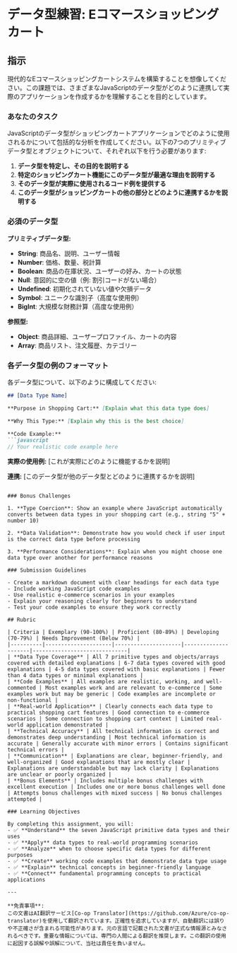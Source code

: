 <!--
CO_OP_TRANSLATOR_METADATA:
{
  "original_hash": "6fd645e97c48cd5eb5a3d290815ec8b5",
  "translation_date": "2025-10-24T14:45:54+00:00",
  "source_file": "2-js-basics/1-data-types/assignment.md",
  "language_code": "ja"
}
-->
# データ型練習: Eコマースショッピングカート

## 指示

現代的なEコマースショッピングカートシステムを構築することを想像してください。この課題では、さまざまなJavaScriptのデータ型がどのように連携して実際のアプリケーションを作成するかを理解することを目的としています。

### あなたのタスク

JavaScriptのデータ型がショッピングカートアプリケーションでどのように使用されるかについて包括的な分析を作成してください。以下の7つのプリミティブデータ型とオブジェクトについて、それぞれ以下を行う必要があります:

1. **データ型を特定し、その目的を説明する**
2. **特定のショッピングカート機能にこのデータ型が最適な理由を説明する**
3. **そのデータ型が実際に使用されるコード例を提供する**
4. **このデータ型がショッピングカートの他の部分とどのように連携するかを説明する**

### 必須のデータ型

**プリミティブデータ型:**
- **String**: 商品名、説明、ユーザー情報
- **Number**: 価格、数量、税計算
- **Boolean**: 商品の在庫状況、ユーザーの好み、カートの状態
- **Null**: 意図的に空の値（例: 割引コードがない場合）
- **Undefined**: 初期化されていない値や欠損データ
- **Symbol**: ユニークな識別子（高度な使用例）
- **BigInt**: 大規模な財務計算（高度な使用例）

**参照型:**
- **Object**: 商品詳細、ユーザープロファイル、カートの内容
- **Array**: 商品リスト、注文履歴、カテゴリー

### 各データ型の例のフォーマット

各データ型について、以下のように構成してください:

```markdown
## [Data Type Name]

**Purpose in Shopping Cart:** [Explain what this data type does]

**Why This Type:** [Explain why this is the best choice]

**Code Example:**
```javascript
// Your realistic code example here
```

**実際の使用例:** [これが実際にどのように機能するかを説明]

**連携:** [このデータ型が他のデータ型とどのように連携するかを説明]
```

### Bonus Challenges

1. **Type Coercion**: Show an example where JavaScript automatically converts between data types in your shopping cart (e.g., string "5" + number 10)

2. **Data Validation**: Demonstrate how you would check if user input is the correct data type before processing

3. **Performance Considerations**: Explain when you might choose one data type over another for performance reasons

### Submission Guidelines

- Create a markdown document with clear headings for each data type
- Include working JavaScript code examples
- Use realistic e-commerce scenarios in your examples
- Explain your reasoning clearly for beginners to understand
- Test your code examples to ensure they work correctly

## Rubric

| Criteria | Exemplary (90-100%) | Proficient (80-89%) | Developing (70-79%) | Needs Improvement (Below 70%) |
|----------|---------------------|---------------------|---------------------|------------------------------|
| **Data Type Coverage** | All 7 primitive types and objects/arrays covered with detailed explanations | 6-7 data types covered with good explanations | 4-5 data types covered with basic explanations | Fewer than 4 data types or minimal explanations |
| **Code Examples** | All examples are realistic, working, and well-commented | Most examples work and are relevant to e-commerce | Some examples work but may be generic | Code examples are incomplete or non-functional |
| **Real-world Application** | Clearly connects each data type to practical shopping cart features | Good connection to e-commerce scenarios | Some connection to shopping cart context | Limited real-world application demonstrated |
| **Technical Accuracy** | All technical information is correct and demonstrates deep understanding | Most technical information is accurate | Generally accurate with minor errors | Contains significant technical errors |
| **Communication** | Explanations are clear, beginner-friendly, and well-organized | Good explanations that are mostly clear | Explanations are understandable but may lack clarity | Explanations are unclear or poorly organized |
| **Bonus Elements** | Includes multiple bonus challenges with excellent execution | Includes one or more bonus challenges well done | Attempts bonus challenges with mixed success | No bonus challenges attempted |

### Learning Objectives

By completing this assignment, you will:
- ✅ **Understand** the seven JavaScript primitive data types and their uses
- ✅ **Apply** data types to real-world programming scenarios
- ✅ **Analyze** when to choose specific data types for different purposes
- ✅ **Create** working code examples that demonstrate data type usage
- ✅ **Explain** technical concepts in beginner-friendly language
- ✅ **Connect** fundamental programming concepts to practical applications

---

**免責事項**:  
この文書はAI翻訳サービス[Co-op Translator](https://github.com/Azure/co-op-translator)を使用して翻訳されています。正確性を追求していますが、自動翻訳には誤りや不正確さが含まれる可能性があります。元の言語で記載された文書が正式な情報源とみなされるべきです。重要な情報については、専門の人間による翻訳を推奨します。この翻訳の使用に起因する誤解や誤解について、当社は責任を負いません。